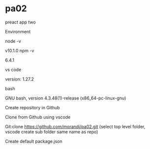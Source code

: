 # pa02
preact app two

Environment

node -v

  v10.1.0
npm -v

  6.4.1

vs code

  version: 1.27.2

bash

  GNU bash, version 4.3.48(1)-release (x86_64-pc-linux-gnu)

Create repository in Github

Clone from Github using vscode 

  Git:clone https://github.com/morandj/pa02.git
  (select top level folder, vscode create sub folder same name as repo)
  
Create default package.json
